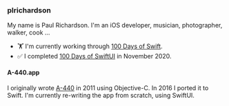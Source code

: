 ### plrichardson

My name is Paul Richardson. I'm an iOS developer, musician, photographer, walker, cook ...

- 🏋️ I'm currently working through [100 Days of Swift][1].
- ✅ I completed [100 Days of SwiftUI][2] in November 2020.

#### A-440.app

I originally wrote [A-440][3] in 2011 using Objective-C. In 2016 I ported it to Swift. I'm currently re-writing the app from scratch, using SwiftUI.

[1]: https://www.hackingwithswift.com/100
[2]: https://www.hackingwithswift.com/100/swiftui
[3]: https://apps.apple.com/us/app/a-440-tuning-fork/id335593282

<!--
**plrichardson/plrichardson** is a ✨ _special_ ✨ repository because its `README.md` (this file) appears on your GitHub profile.

Here are some ideas to get you started:

- 🔭 I’m currently working on ...
- 🌱 I’m currently learning ...
- 👯 I’m looking to collaborate on ...
- 🤔 I’m looking for help with ...
- 💬 Ask me about ...
- 📫 How to reach me: ...
- 😄 Pronouns: ...
- ⚡ Fun fact: ...
-->
